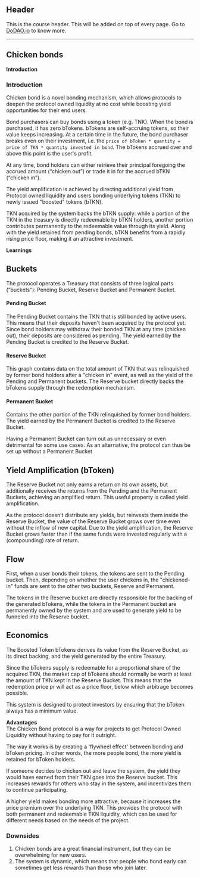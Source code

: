 ## Header
This is the course header. This will be added on top of every page. Go to [DoDAO.io](https://www.dodao.io) to know more.

 ---
 
 ## Chicken bonds
 
 **Introduction**        
### Introduction
Chicken bond is a novel bonding mechanism, which allows protocols to deepen the protocol owned liquidity at no cost while boosting yield opportunities for their end users. 

Bond purchasers can buy bonds using a token (e.g. TNK). When the bond is purchased, it has zero bTokens. bTokens are self-accruing tokens, so their value keeps increasing. At a certain time in the future, the bond purchaser breaks even on their investment, i.e. the `price of bToken * quantity = price of TKN * quantity invested in bond`. The bTokens accrued over and above this point is the user's profit.

At any time, bond holders can either retrieve their principal foregoing the accrued amount (“chicken out”) or trade it in for the accrued bTKN (“chicken in”).


The yield amplification is achieved by directing additional yield from Protocol owned liquidity and users bonding underlying tokens (TKN) to newly issued "boosted" tokens (bTKN).

TKN acquired by the system backs the bTKN supply: while a portion of the TKN in the treasury is directly redeemable by bTKN holders, another portion contributes permanently to the redeemable value through its yield. Along with the yield retained from pending bonds, bTKN benefits from a rapidly rising price floor, making it an attractive investment.
 
 **Learnings**        
## Buckets
The protocol operates a Treasury that consists of three logical parts (“buckets”): Pending Bucket, Reserve Bucket and Permanent Bucket.

#### Pending Bucket 
The Pending Bucket contains the TKN that is still bonded by active users. This means that their deposits haven't been acquired by the protocol yet. Since bond holders may withdraw their bonded TKN at any time (chicken out), their deposits are considered as pending. The yield earned by the Pending Bucket is credited to the Reserve Bucket.

#### Reserve Bucket
This graph contains data on the total amount of TKN that was relinquished by former bond holders after a "chicken in" event, as well as the yield of the Pending and Permanent buckets. The Reserve bucket directly backs the bTokens supply through the redemption mechanism.

#### Permanent Bucket
Contains the other portion of the TKN relinquished by former bond holders. The yield earned by the Permanent Bucket is credited to the Reserve Bucket.

Having a Permanent Bucket can turn out as unnecessary or even detrimental for some use cases.
As an alternative, the protocol can thus be set up without a Permanent Bucket


## Yield Amplification (bToken)
The Reserve Bucket not only earns a return on its own assets, but additionally receives
the returns from the Pending and the Permanent Buckets, achieving an amplified return.  This useful property is called yield amplification.

As the protocol doesn’t distribute any yields, but reinvests them inside the Reserve Bucket, the
value of the Reserve Bucket grows over time even without the inflow of new capital. Due to the
yield amplification, the Reserve Bucket grows faster than if the same funds were invested regularly
with a (compounding) rate of return.

## Flow
First, when a user bonds their tokens, the tokens are sent to the Pending bucket. Then, depending on whether the user chickens in, the "chickened-in" funds are sent to the other two buckets, Reserve and Permanent.

The tokens in the Reserve bucket are directly responsible for the backing of the generated bTokens, while the tokens in the Permanent bucket are permanently owned by the system and are used to generate yield to be funneled into the Reserve bucket. 

## Economics
The Boosted Token bTokens derives its value from the Reserve Bucket, as its direct backing, and the yield generated by the entire Treasury.

Since the bTokens supply is redeemable for a proportional share of the acquired TKN, the market cap of bTokens should normally be worth at least the amount of TKN kept in the Reserve Bucket. This means that the redemption price pr will act as a price floor, below which arbitrage becomes possible.

This system is designed to protect investors by ensuring that the bToken always has a minimum value. 
 
 **Advantages**        
The Chicken Bond protocol is a way for projects to get Protocol Owned Liquidity without having to pay for it outright. 

The way it works is by creating a 'flywheel effect' between bonding and bToken pricing. In other words, the more people bond, the more yield is retained for bToken holders. 

If someone decides to chicken out and leave the system, the yield they would have earned from their TKN goes into the Reserve bucket. This increases rewards for others who stay in the system, and incentivizes them to continue participating.

A higher yield makes bonding more attractive, because it increases the price premium over the underlying TKN. This provides the protocol with both permanent and redeemable TKN liquidity, which can be used for different needs based on the needs of the project.

### Downsides
1. Chicken bonds are a great financial instrument, but they can be overwhelming for new users.
2. The system is dynamic, which means that people who bond early can sometimes get less rewards than those who join later. 
 
